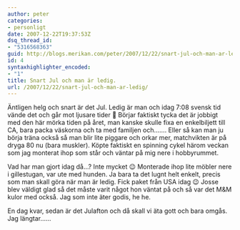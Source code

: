 ```yaml
---
author: peter
categories:
- personligt
date: 2007-12-22T19:37:53Z
dsq_thread_id:
- "5316568363"
guid: http://blogs.merikan.com/peter/2007/12/22/snart-jul-och-man-ar-ledig/
id: 4
syntaxhighlighter_encoded:
- "1"
title: Snart Jul och man är ledig.
url: /2007/12/22/snart-jul-och-man-ar-ledig/
---
```


Äntligen helg och snart är det Jul. Ledig är man och idag 7:08 svensk tid vände det och går mot ljusare tider 🙂 Börjar faktiskt tycka det är jobbigt med den här mörka tiden på året, man kanske skulle fixa en enkelbiljett till CA, bara packa väskorna och ta med familjen och&#8230;&#8230;. Eller så kan man ju börja träna också så man blir lite piggare och orkar mer, matchvikten är på dryga 80 nu (bara muskler). Köpte faktiskt en spinning cykel härom veckan som jag monterat ihop som står och väntar på mig nere i hobbyrummet.

Vad har man gjort idag då&#8230;? Inte mycket 😉 Monterade ihop lite möbler nere i gillestugan, var ute med hunden. Ja bara ta det lugnt helt enkelt, precis som man skall göra när man är ledig. Fick paket från USA idag 😉 Josse blev väldigt glad så det måste varit något hon väntat på och så var det M&M kulor med också. Jag som inte äter godis, he he.

En dag kvar, sedan är det Julafton och då skall vi äta gott och bara omgås. Jag längtar&#8230;&#8230;
